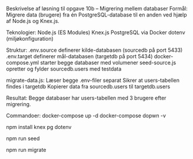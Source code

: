 Beskrivelse af løsning til opgave 10b – Migrering mellem databaser
Formål:
Migrere data (brugere) fra én PostgreSQL-database til en anden ved hjælp af Node.js og Knex.js.

Teknologier:
Node.js (ES Modules)
Knex.js
PostgreSQL via Docker
dotenv (miljøkonfiguration)

Struktur:
.env.source definerer kilde-databasen (sourcedb på port 5433)
.env.target definerer mål-databasen (targetdb på port 5434)
docker-compose.yml starter begge databaser med volumener
seed-source.js opretter og fylder sourcedb.users med testdata

migrate-data.js:
Læser begge .env-filer separat
Sikrer at users-tabellen findes i targetdb
Kopierer data fra sourcedb.users til targetdb.users

Resultat:
Begge databaser har users-tabellen med 3 brugere efter migrering.

Commandoer:
docker-compose up -d
docker-compose dopwn -v

npm install knex pg dotenv  

npm run seed

npm run migrate